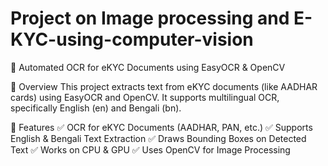 # Project on Image processing and E-KYC-using-computer-vision

🚀 Automated OCR for eKYC Documents using EasyOCR & OpenCV

📌 Overview
This project extracts text from eKYC documents (like AADHAR cards) using EasyOCR and OpenCV. It supports multilingual OCR, specifically English (en) and Bengali (bn).

🎯 Features
✅ OCR for eKYC Documents (AADHAR, PAN, etc.)
✅ Supports English & Bengali Text Extraction
✅ Draws Bounding Boxes on Detected Text
✅ Works on CPU & GPU
✅ Uses OpenCV for Image Processing

